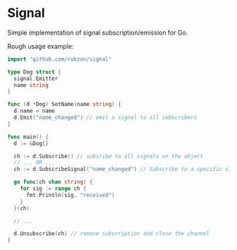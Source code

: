 Signal
======

Simple implementation of signal subscription/emission for Go.

Rough usage example:

```go
import "github.com/robzon/signal"

type Dog struct {
  signal.Emitter
  name string
}

func (d *Dog) SetName(name string) {
  d.name = name
  d.Emit("name_changed") // emit a signal to all subscribers
}

func main() {
  d := &Dog{}

  ch := d.Subscribe() // subsribe to all signals on the object
  // ... OR ...
  ch := d.SubscribeSignal("name_changed") // Subscribe to a specific signal

  go func(ch chan string) {
    for sig := range ch {
      fmt.Println(sig, "received")
    }
  }(ch)

  // ...

  d.Unsubscribe(ch) // remove subscription and close the channel
}
```

